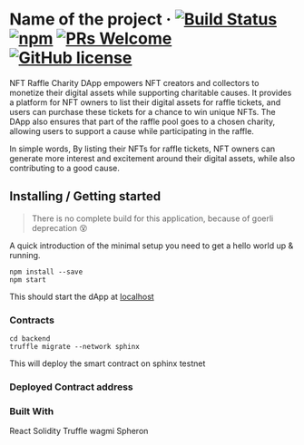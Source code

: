# Name of the project &middot; [![Build Status](https://img.shields.io/travis/npm/npm/latest.svg?style=flat-square)](https://travis-ci.org/npm/npm) [![npm](https://img.shields.io/npm/v/npm.svg?style=flat-square)](https://www.npmjs.com/package/npm) [![PRs Welcome](https://img.shields.io/badge/PRs-welcome-brightgreen.svg?style=flat-square)](http://makeapullrequest.com) [![GitHub license](https://img.shields.io/badge/license-MIT-blue.svg?style=flat-square)](https://github.com/your/your-project/blob/master/LICENSE)

NFT Raffle Charity DApp empowers NFT creators and collectors to monetize their digital assets while supporting charitable causes. It provides a platform for NFT owners to list their digital assets for raffle tickets, and users can purchase these tickets for a chance to win unique NFTs. The DApp also ensures that part of the raffle pool goes to a chosen charity, allowing users to support a cause while participating in the raffle.

In simple words,  By listing their NFTs for raffle tickets, NFT owners can generate more interest and excitement around their digital assets, while also contributing to a good cause.

## Installing / Getting started
> There is no complete build for this application, because of goerli deprecation :dizzy_face:

A quick introduction of the minimal setup you need to get a hello world up &
running.

```shell
npm install --save
npm start
```

This should start the dApp at [localhost](localhost:3000)

### Contracts
```shell
cd backend
truffle migrate --network sphinx
```
This will deploy the smart contract on sphinx testnet

### Deployed Contract address


### Built With
React
Solidity
Truffle
wagmi
Spheron
